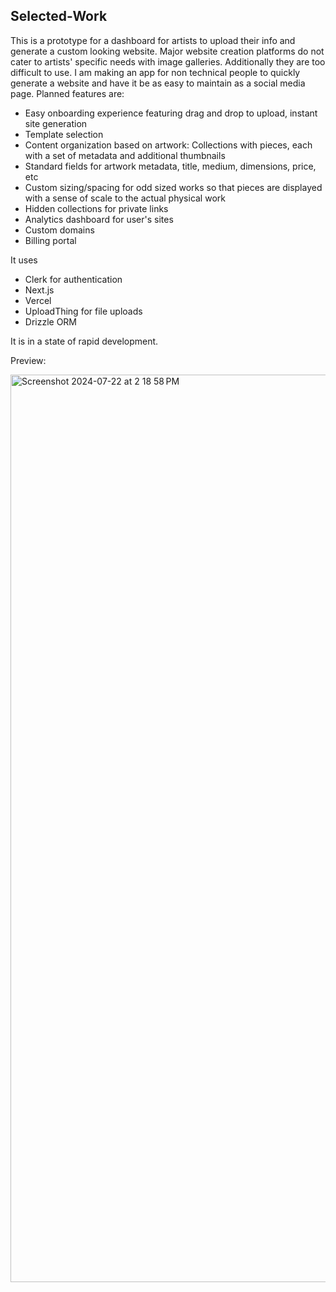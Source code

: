 ## Selected-Work

This is a prototype for a dashboard for artists to upload their info and generate a custom looking website. Major website creation platforms do not cater to artists' specific needs with image galleries. Additionally they are too difficult to use. I am making an app for non technical people to quickly generate a website and have it be as easy to maintain as a social media page. Planned features are:

- Easy onboarding experience featuring drag and drop to upload, instant site generation
- Template selection
- Content organization based on artwork: Collections with pieces, each with a set of metadata and additional thumbnails
- Standard fields for artwork metadata, title, medium, dimensions, price, etc
- Custom sizing/spacing for odd sized works so that pieces are displayed with a sense of scale to the actual physical work
- Hidden collections for private links
- Analytics dashboard for user's sites
- Custom domains
- Billing portal

It uses 
- Clerk for authentication
- Next.js
- Vercel
- UploadThing for file uploads
- Drizzle ORM

It is in a state of rapid development.

Preview:

<img width="1452" alt="Screenshot 2024-07-22 at 2 18 58 PM" src="https://github.com/user-attachments/assets/b6371b81-8a62-4050-b8e6-f58a05e04964">
